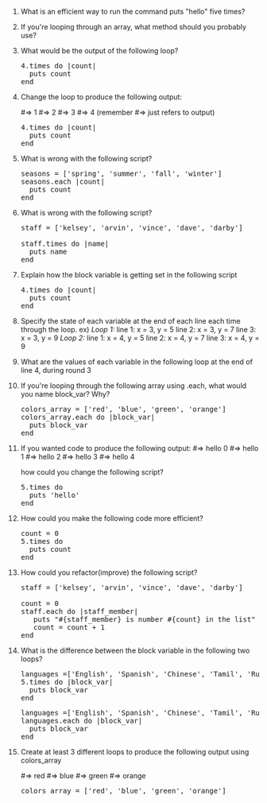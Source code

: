 1. What is an efficient way to run the command puts "hello" five times?


1. If you're looping through an array, what method should you probably use?


1. What would be the output of the following loop?

   <pre>
   4.times do |count|
     puts count
   end
   </pre>

1. Change the loop to produce the following output:

   #=> 1
   #=> 2
   #=> 3
   #=> 4
   (remember #=> just refers to output)

   <pre>
   4.times do |count|
     puts count
   end
   </pre>

1. What is wrong with the following script?

   <pre>
   seasons = ['spring', 'summer', 'fall', 'winter']
   seasons.each |count|
     puts count
   end
   </pre>

1. What is wrong with the following script?

   <pre>
   staff = ['kelsey', 'arvin', 'vince', 'dave', 'darby']

   staff.times do |name|
     puts name
   end
   </pre>

1. Explain how the block variable is getting set in the following script

   <pre>
   4.times do |count|
     puts count
   end
   </pre>

1. Specify the state of each variable at the end of each line each time through the loop.
   ex)
   _Loop 1:_
   line 1: x = 3, y = 5
   line 2: x = 3, y = 7
   line 3: x = 3, y = 9
   _Loop 2:_
   line 1: x = 4, y = 5
   line 2: x = 4, y = 7
   line 3: x = 4, y = 9


1. What are the values of each variable in the following loop at the end of line 4, during round 3





1. If you're looping through the following array using .each, what would you name block_var? Why?

   <pre>
   colors_array = ['red', 'blue', 'green', 'orange']
   colors_array.each do |block_var|
     puts block_var
   end
   </pre>


1. If you wanted code to produce the following output:
   #=> hello 0
   #=> hello 1
   #=> hello 2
   #=> hello 3
   #=> hello 4

   how could you change the following script?

   <pre>
   5.times do
     puts 'hello'
   end
   </pre>


1. How could you make the following code more efficient?

   <pre>
   count = 0
   5.times do
     puts count
   end
   </pre>

1. How could you refactor(improve) the following script?

   <pre>
   staff = ['kelsey', 'arvin', 'vince', 'dave', 'darby']

   count = 0
   staff.each do |staff_member|
      puts "#{staff_member} is number #{count} in the list"
      count = count + 1
   end
   </pre>


1. What is the difference between the block variable in the following two loops?

   <pre>
   languages =['English', 'Spanish', 'Chinese', 'Tamil', 'Russian']
   5.times do |block_var|
     puts block_var
   end
   </pre>

   <pre>
   languages =['English', 'Spanish', 'Chinese', 'Tamil', 'Russian']
   languages.each do |block_var|
     puts block_var
   end
   </pre>


1. Create at least 3 different loops to produce the following output using colors_array

   #=> red
   #=> blue
   #=> green
   #=> orange

   <pre>
   colors_array = ['red', 'blue', 'green', 'orange']
   </pre>

